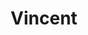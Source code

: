 ---
pid: fs49
title: Vincent
location_transcription: 
coordinates: "[-75.150314579939, 39.955576329939]"
zipcode: '19106'
gen_neighborhood: Center City
neighborhood: Society Hill,Old City
outside_phl: 
age: '5'
age_range: "<6"
instagram: 
image_file_name: fs_49.jpg
proposal_transcription: 
topic: Unknown
topic_summary: '0'
type: Other No Form
keywords_other: 
credit: 
image_labels: 
twitter: 
facebook: 
permalink: "/monuments/fs49/"
layout: item-page
---